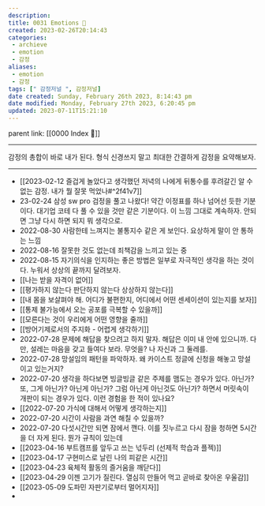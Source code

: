 ```yaml
---
description:
title: 0031 Emotions 🤔
created: 2023-02-26T20:14:43
categories: 
 - archieve
 - emotion
 - 감정
aliases: 
 - emotion
 - 감정
tags: [" 감정저널 ", 감정저널]
date created: Sunday, February 26th 2023, 8:14:43 pm
date modified: Monday, February 27th 2023, 6:20:45 pm
updated: 2023-07-11T15:21:10
---
```

parent link: [[0000 Index 🔗]]

---

감정의 총합이 바로 내가 된다. 형식 신경쓰지 말고 최대한 간결하게 감정을 요약해보자.

___

- [[2023-02-12 즐겁게 놀았다고 생각했던 저녁의 나에게 뒤통수를 후려갈긴 알 수 없는 감정. 내가 뭘 잘못 먹었나#^2f41v7]]
- 23-02-24 삼성 sw pro 검정을 풀고 나왔다! 약간 이정표를 하나 넘어선 듯한 기분이다. 대기업 코테 다 풀 수 있을 것만 같은 기분이다. 이 느낌 그대로 계속하자. 안되면 그냥 다시 하면 되지 뭐 생각으로. 
- 2022-08-30 사람한테 느껴지는 불통지수 같은 게 보인다. 요상하게 말이 안 통하는 느낌
- 2022-08-16 잘못한 것도 없는데 죄책감을 느끼고 있는 중
- 2022-08-15 자기의식을 인지하는 좋은 방법은 일부로 자극적인 생각을 하는 것이다. 누워서 상상의 끝까지 달려보자.
- [[나는 받을 자격이 없어]]
- [[평가하지 않는다 판단하지 않는다 상상하지 않는다]]
- [[내 몸을 보살펴야 해. 어디가 불편한지, 어디에서 어떤 센세이션이 있는지를 보자]]
- [[통제 불가능에서 오는 공포를 극복할 수 있을까]]
- [[모른다는 것이 우리에게 어떤 영향을 줄까]]
- [[방어기제로서의 주지화 - 어렵게 생각하기]]
- 2022-07-28 문제에 해답을 찾으려고 하지 말자. 해답은 이미 내 안에 있으니까. 다만, 설레는 마음을 갖고 들여다 보라. 무엇을? 나 자신과 그 둘레를.
- 2022-07-28 망설임의 패턴을 파악하자. 왜 카이스트 정글에 신청을 해놓고 망설이고 있는거지?
- 2022-07-20 생각을 하다보면 빙글빙글 같은 주제를 맴도는 경우가 있다. 아닌가? 또, 그게 아닌가? 아닌게 아닌가? 그럼 아닌게 아닌것도 아닌가? 하면서 머릿속이 개판이 되는 경우가 있다. 이런 경험을 한 적이 있나요? 
- [[2022-07-20 가식에 대해서 어떻게 생각하는지]]
- 2022-07-20 시간이 사람을 과연 해칠 수 있을까? 
- 2022-07-20 다섯시간만 되면 잠에서 깬다. 이를 짓누르고 다시 잠을 청하면 5시간을 더 자게 된다. 뭔가 규칙이 있는데
- [[2023-04-16 부트캠프를 앞두고 쓰는 넋두리 (선제적 학습과 플젝)]] 
- [[2023-04-17 구현미스로 날린 나의 피같은 시간]]
- [[2023-04-23 육체적 활동의 즐거움을 깨닫다]]
- [[2023-04-29 이젠 고기가 질린다. 열심히 만들어 먹고 곧바로 찾아온 우울감]]
- [[2023-05-09 도파민 자판기로부터 멀어지자]]
- 